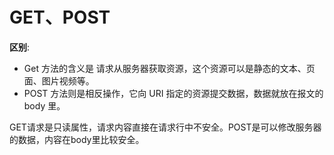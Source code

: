 # GET、POST

**区别**:

- Get 方法的含义是 请求从服务器获取资源，这个资源可以是静态的文本、页面、图片视频等。
- POST 方法则是相反操作，它向 URI 指定的资源提交数据，数据就放在报文的 body 里。

GET请求是只读属性，请求内容直接在请求行中不安全。POST是可以修改服务器的数据，内容在body里比较安全。